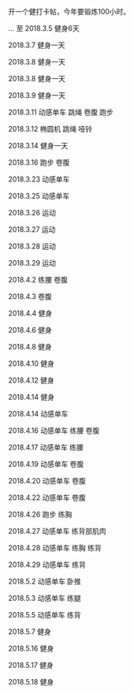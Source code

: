 开一个健打卡帖，今年要锻炼100小时。

...  至 2018.3.5 健身6天

2018.3.7 健身一天

2018.3.8 健身一天

2018.3.8 健身一天

2018.3.9 健身一天

2018.3.11 动感单车 跳绳 卷腹 跑步

2018.3.12 椭圆机 跳绳 哑铃

2018.3.14 健身一天

2018.3.16 跑步 卷腹

2018.3.23 动感单车

2018.3.25 动感单车

2018.3.26 运动

2018.3.27 运动

2018.3.28 运动

2018.3.29 运动

2018.4.2 练腰 卷腹

2018.4.3 卷腹

2018.4.4 健身

2018.4.6 健身

2018.4.8 健身

2018.4.10 健身

2018.4.12 健身

2018.4.14 健身

2018.4.14 动感单车

2018.4.16 动感单车 练腰 卷腹

2018.4.17 动感单车 练腰

2018.4.19 动感单车 卷腹

2018.4.20 动感单车 卷腹

2018.4.22 动感单车 卷腹

2018.4.26 跑步 练胸

2018.4.27 动感单车 练背部肌肉

2018.4.28 动感单车 练胸 练背

2018.4.29 动感单车 练背

2018.5.2 动感单车 卧推

2018.5.3 动感单车 练腿

2018.5.5 动感单车 练背

2018.5.7 健身

2018.5.16 健身

2018.5.17 健身

2018.5.18 健身
